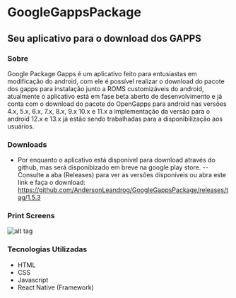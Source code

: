 # GoogleGappsPackage
## Seu aplicativo para o download dos GAPPS

### Sobre
Google Package Gapps é um aplicativo feito para entusiastas em modificação do android, com ele é possível realizar o download do pacote dos gapps para instalação junto a ROMS customizáveis do android, atualmente o aplicativo está em fase beta aberto de desenvolvimento e já conta com o download do pacote do OpenGapps para android nas versões 4.x, 5.x, 6.x, 7.x, 8.x, 9.x 10.x e 11.x a implementação da versão para o android 12.x e 13.x já estão sendo trabalhadas para a disponibilização aos usuários.

### Downloads
- Por enquanto o aplicativo está disponível para download através do github, mas será disponibizado em breve na google play store.
-- Consulte a aba (Releases) para ver as versões disponíveis
ou abra este link e faça o download: https://github.com/AndersonLeandrog/GoogleGappsPackage/releases/tag/1.5.3
### Print Screens
![alt tag](https://i.ibb.co/5nqtdk4/Sem-T-tulo-1.png)

### Tecnologias Utilizadas
 - HTML
 - CSS
 - Javascript
 - React Native (Framework)
 
 
